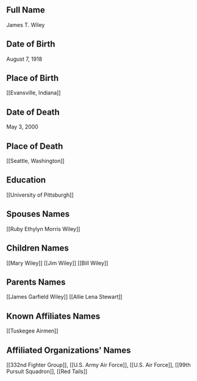 ## Full Name
James T. Wiley

## Date of Birth
August 7, 1918

## Place of Birth
[[Evansville, Indiana]]

## Date of Death
May 3, 2000

## Place of Death
[[Seattle, Washington]]

## Education
[[University of Pittsburgh]]

## Spouses Names
[[Ruby Ethylyn Morris Wiley]]

## Children Names
[[Mary Wiley]]
[[Jim Wiley]]
[[Bill Wiley]]

## Parents Names
[[James Garfield Wiley]]
[[Allie Lena Stewart]]

## Known Affiliates Names
[[Tuskegee Airmen]]

## Affiliated Organizations' Names
[[332nd Fighter Group]], [[U.S. Army Air Force]], [[U.S. Air Force]], [[99th Pursuit Squadron]], [[Red Tails]]

